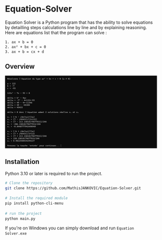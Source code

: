 # Equation-Solver

Equation Solver is a Python program that has the ability to solve equations by detailling steps calculations line by line and by explaining reasoning. Here are equations list that the program can solve :

    1. ax + b = 0
    2. ax² + bx + c = 0
    3. ax + b = cx + d

## Overview
![equation solving screen](/equation_solving.png)

## Installation
Python 3.10 or later is required to run the project.
```bash
# Clone the repository
git clone https://github.com/MathisJANKOVIC/Equation-Solver.git

# Install the required module
pip install python-cli-menu

# run the project
python main.py
```
If you're on Windows you can simply download and run `Equation Solver.exe`
